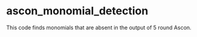 # ascon_monomial_detection
This code finds monomials that are absent in the output of 5 round Ascon.
